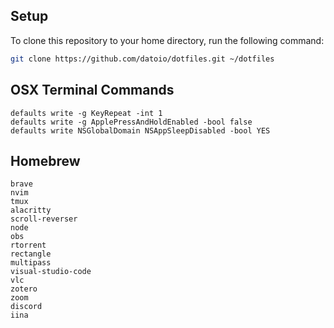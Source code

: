 ## Setup

To clone this repository to your home directory, run the following command:

```bash
git clone https://github.com/datoio/dotfiles.git ~/dotfiles
```

## OSX Terminal Commands
    defaults write -g KeyRepeat -int 1
    defaults write -g ApplePressAndHoldEnabled -bool false
    defaults write NSGlobalDomain NSAppSleepDisabled -bool YES
## Homebrew
    brave
    nvim
    tmux
    alacritty
    scroll-reverser
    node
    obs
    rtorrent
    rectangle
    multipass
    visual-studio-code
    vlc
    zotero
    zoom
    discord
    iina
